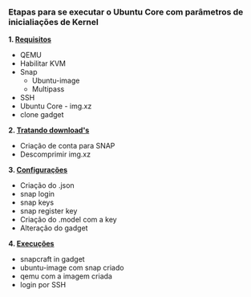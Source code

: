 ### Etapas para se executar o Ubuntu Core com parâmetros de inicialiações de Kernel

**1. [Requisitos](./requisitos.md)**
   * QEMU
   * Habilitar KVM
   * Snap
     * Ubuntu-image
     * Multipass
   * SSH
   * Ubuntu Core - img.xz
   * clone gadget

**2. [Tratando download's](./tratando.md)**
   * Criação de conta para SNAP
   * Descomprimir img.xz

**3. [Configurações](./configuracoes.md)**
   * Criação do .json
   * snap login
   * snap keys
   * snap register key
   * Criação do .model com a key
   * Alteração do gadget

**4. [Execuções](./execucoes.md)**
   * snapcraft in gadget
   * ubuntu-image com snap criado
   * qemu com a imagem criada
   * login por SSH
  
